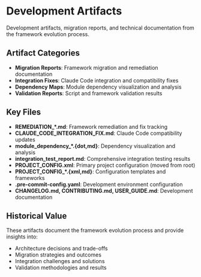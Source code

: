 # Development Artifacts

Development artifacts, migration reports, and technical documentation from the framework evolution process.

## Artifact Categories

- **Migration Reports**: Framework migration and remediation documentation
- **Integration Fixes**: Claude Code integration and compatibility fixes
- **Dependency Maps**: Module dependency visualization and analysis
- **Validation Reports**: Script and framework validation results

## Key Files

- **REMEDIATION_*.md**: Framework remediation and fix tracking
- **CLAUDE_CODE_INTEGRATION_FIX.md**: Claude Code compatibility updates
- **module_dependency_*.{dot,md}**: Dependency visualization and analysis
- **integration_test_report.md**: Comprehensive integration testing results
- **PROJECT_CONFIG.xml**: Primary project configuration (moved from root)
- **PROJECT_CONFIG_*.{xml,md}**: Configuration templates and frameworks
- **.pre-commit-config.yaml**: Development environment configuration
- **CHANGELOG.md, CONTRIBUTING.md, USER_GUIDE.md**: Development documentation

## Historical Value

These artifacts document the framework evolution process and provide insights into:
- Architecture decisions and trade-offs
- Migration strategies and outcomes
- Integration challenges and solutions
- Validation methodologies and results